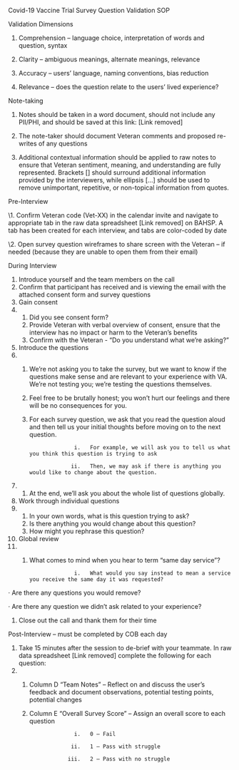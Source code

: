 Covid-19 Vaccine Trial 
 Survey Question Validation SOP 

 

Validation Dimensions

1. Comprehension – language choice, interpretation of words and question, syntax

2. Clarity – ambiguous meanings, alternate meanings, relevance

3. Accuracy – users’ language, naming conventions, bias reduction

4. Relevance – does the question relate to the users’ lived experience?

 

Note-taking

1.   Notes should be taken in a word document, should not include any PII/PHI, and should be saved at this link:
 [Link removed]

2.   The note-taker should document Veteran comments and proposed re-writes of any questions

3.   Additional contextual information should be applied to raw notes to ensure that Veteran sentiment, meaning, and understanding are fully represented. Brackets [] should surround additional information provided by the interviewers, while ellipsis […] should be used to remove unimportant, repetitive, or non-topical information from quotes.

 

Pre-Interview

\1.   Confirm Veteran code (Vet-XX) in the calendar invite and navigate to appropriate tab in the raw data spreadsheet [Link removed] on BAHSP. A tab has been created for each interview, and tabs are color-coded by date

\2.   Open survey question wireframes to share screen with the Veteran – if needed (because they are unable to open them from their email)

 

During Interview

1. Introduce     yourself and the team members on the call 
2. Confirm that     participant has received and is viewing the email with the attached     consent form and survey questions
3. Gain consent
4. 1. Did you see      consent form?
   2. Provide      Veteran with verbal overview of consent, ensure that the interview has no      impact or harm to the Veteran’s benefits
   3. Confirm with      the Veteran - “Do you understand what we’re asking?”
5. Introduce     the questions
6. 1. We’re      not asking you to take the survey, but we want to know if the questions      make sense and are relevant to your experience with VA. We’re not testing      you; we’re testing the questions themselves.
   2. Feel      free to be brutally honest; you won’t hurt our feelings and there will be      no consequences for you.
   3. For      each survey question, we ask that you read the question aloud and then      tell us your initial thoughts before moving on to the next question.

                        i.   For example, we will ask you to tell us what you think this question is trying to ask 

                       ii.   Then, we may ask if there is anything you would like to change about the question. 

1. 1. At the end,      we’ll ask you about the whole list of questions globally.
2. Work     through individual questions
3. 1. In      your own words, what is this question trying to ask?
   2. Is      there anything you would change about this question?
   3. How      might you rephrase this question?
4. Global review
5. 1. What comes to      mind when you hear to term “same day service”? 

                        i.   What would you say instead to mean a service you receive the same day it was requested?

·   Are there any questions you would remove?

·   Are there any question we didn’t ask related to your experience?

1. Close out the     call and thank them for their time

 

Post-Interview – must be completed by COB each day

1. Take 15     minutes after the session to de-brief with your teammate. In raw data     spreadsheet [Link removed] complete the     following for each question:
2. 1. Column D      “Team Notes” – Reflect on and discuss the user’s feedback and document      observations, potential testing points, potential changes
   2. Column E      “Overall Survey Score” – Assign an overall score to each question

                        i.   0 – Fail

                       ii.   1 – Pass with struggle

                      iii.   2 – Pass with no struggle
